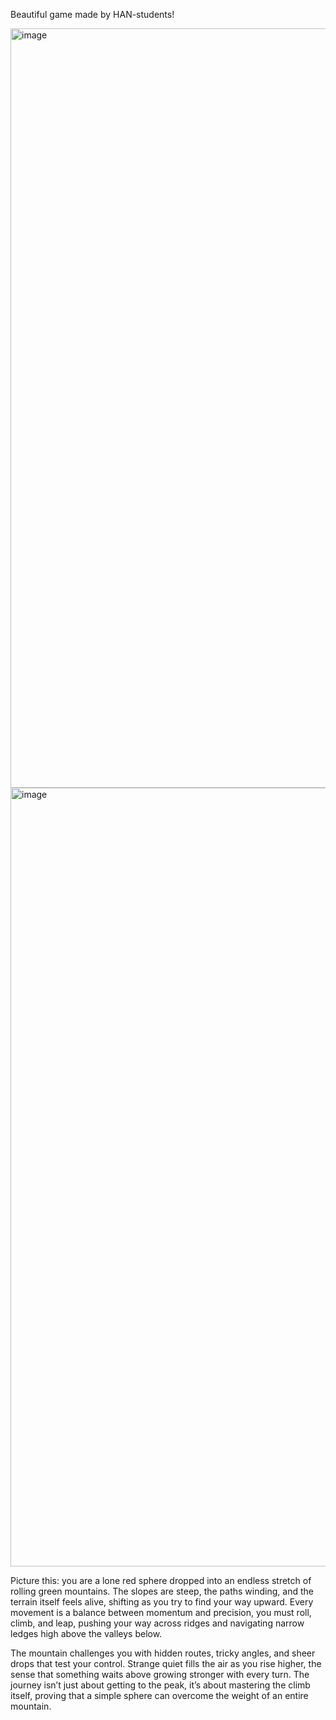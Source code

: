 Beautiful game made by HAN-students! 

<img width="1931" height="1215" alt="image" src="https://github.com/user-attachments/assets/6c44468b-415b-4f32-b6f9-9fd1d3ecb2f9" />

<img width="2547" height="1246" alt="image" src="https://github.com/user-attachments/assets/ce61e39f-84da-4124-94a7-be923a3e3b00" />

Picture this: you are a lone red sphere dropped into an endless stretch of rolling green mountains. The slopes are steep, the paths winding, and the terrain itself feels alive, shifting as you try to find your way upward. Every movement is a balance between momentum and precision, you must roll, climb, and leap, pushing your way across ridges and navigating narrow ledges high above the valleys below.

The mountain challenges you with hidden routes, tricky angles, and sheer drops that test your control. Strange quiet fills the air as you rise higher, the sense that something waits above growing stronger with every turn. The journey isn’t just about getting to the peak, it’s about mastering the climb itself, proving that a simple sphere can overcome the weight of an entire mountain.
